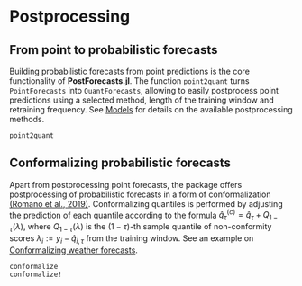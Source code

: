 # Postprocessing

## From point to probabilistic forecasts
Building probabilistic forecasts from point predictions is the core functionality of **PostForecasts.jl**. The function `point2quant` turns `PointForecasts` into `QuantForecasts`, allowing to easily postprocess point predictions using a selected method, length of the training window and retraining frequency. See [Models](models.md#Models) for details on the available postprocessing methods.

```@docs
point2quant
```

## Conformalizing probabilistic forecasts
Apart from postprocessing point forecasts, the package offers postprocessing of probabilistic forecasts in a form of conformalization [(Romano et al., 2019)](https://proceedings.neurips.cc/paper_files/paper/2019/file/5103c3584b063c431bd1268e9b5e76fb-Paper.pdf). Conformalizing quantiles is performed by adjusting the prediction of each quantile according to the formula $\hat{q}^{(c)}_{\tau} = \hat{q}_{\tau} + Q_{1 - \tau}(\lambda)$, where $Q_{1 - \tau}(\lambda)$ is the $(1-\tau)$-th sample quantile of non-conformity scores $\lambda_i := y_i - \hat{q}_{i,\tau}$ from the training window. See an example on [Conformalizing weather forecasts](examples.md#Conformalizing-weather-forecasts).

```@docs
conformalize
conformalize!
```
